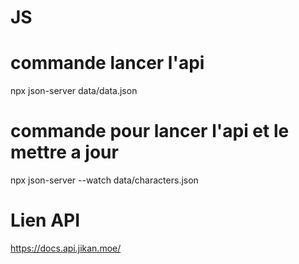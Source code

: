 # JS

# commande lancer l'api

npx json-server data/data.json

# commande pour lancer l'api et le mettre a jour

npx json-server --watch data/characters.json

# Lien API

https://docs.api.jikan.moe/
